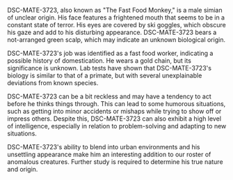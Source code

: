 DSC-MATE-3723, also known as "The Fast Food Monkey," is a male simian of unclear origin. His face features a frightened mouth that seems to be in a constant state of terror. His eyes are covered by ski goggles, which obscure his gaze and add to his disturbing appearance. DSC-MATE-3723 bears a not-arranged green scalp, which may indicate an unknown biological origin.

DSC-MATE-3723's job was identified as a fast food worker, indicating a possible history of domestication. He wears a gold chain, but its significance is unknown. Lab tests have shown that DSC-MATE-3723's biology is similar to that of a primate, but with several unexplainable deviations from known species.

DSC-MATE-3723 can be a bit reckless and may have a tendency to act before he thinks things through. This can lead to some humorous situations, such as getting into minor accidents or mishaps while trying to show off or impress others. Despite this, DSC-MATE-3723 can also exhibit a high level of intelligence, especially in relation to problem-solving and adapting to new situations.

DSC-MATE-3723's ability to blend into urban environments and his unsettling appearance make him an interesting addition to our roster of anomalous creatures. Further study is required to determine his true nature and origin.